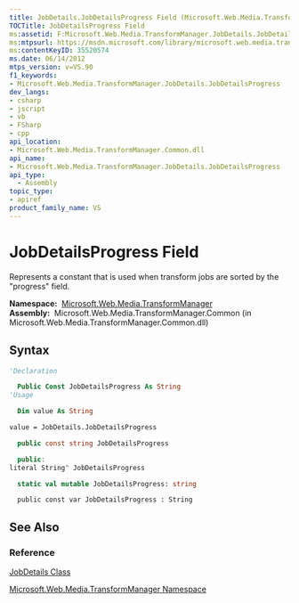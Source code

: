```yaml
---
title: JobDetails.JobDetailsProgress Field (Microsoft.Web.Media.TransformManager)
TOCTitle: JobDetailsProgress Field
ms:assetid: F:Microsoft.Web.Media.TransformManager.JobDetails.JobDetailsProgress
ms:mtpsurl: https://msdn.microsoft.com/library/microsoft.web.media.transformmanager.jobdetails.jobdetailsprogress(v=VS.90)
ms:contentKeyID: 35520574
ms.date: 06/14/2012
mtps_version: v=VS.90
f1_keywords:
- Microsoft.Web.Media.TransformManager.JobDetails.JobDetailsProgress
dev_langs:
- csharp
- jscript
- vb
- FSharp
- cpp
api_location:
- Microsoft.Web.Media.TransformManager.Common.dll
api_name:
- Microsoft.Web.Media.TransformManager.JobDetails.JobDetailsProgress
api_type:
  - Assembly
topic_type:
- apiref
product_family_name: VS
---
```


# JobDetailsProgress Field

Represents a constant that is used when transform jobs are sorted by the "progress" field.

**Namespace:**  [Microsoft.Web.Media.TransformManager](microsoft-web-media-transformmanager-namespace.md)  
**Assembly:**  Microsoft.Web.Media.TransformManager.Common (in Microsoft.Web.Media.TransformManager.Common.dll)

## Syntax

```vb
'Declaration

  Public Const JobDetailsProgress As String
'Usage

  Dim value As String

value = JobDetails.JobDetailsProgress
```

```csharp
  public const string JobDetailsProgress
```

```cpp
  public:
literal String^ JobDetailsProgress
```

``` fsharp
  static val mutable JobDetailsProgress: string
```

```jscript
  public const var JobDetailsProgress : String
```

## See Also

### Reference

[JobDetails Class](jobdetails-class-microsoft-web-media-transformmanager.md)

[Microsoft.Web.Media.TransformManager Namespace](microsoft-web-media-transformmanager-namespace.md)
